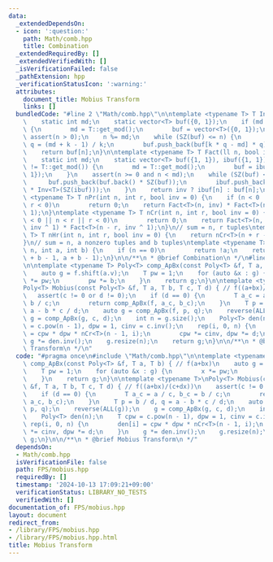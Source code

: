 ```yaml
---
data:
  _extendedDependsOn:
  - icon: ':question:'
    path: Math/comb.hpp
    title: Combination
  _extendedRequiredBy: []
  _extendedVerifiedWith: []
  _isVerificationFailed: false
  _pathExtension: hpp
  _verificationStatusIcon: ':warning:'
  attributes:
    document_title: Mobius Transform
    links: []
  bundledCode: "#line 2 \"Math/comb.hpp\"\n\ntemplate <typename T> T Inv(ll n) {\n\
    \    static int md;\n    static vector<T> buf({0, 1});\n    if (md != T::get_mod())\
    \ {\n        md = T::get_mod();\n        buf = vector<T>({0, 1});\n    }\n   \
    \ assert(n > 0);\n    n %= md;\n    while (SZ(buf) <= n) {\n        int k = SZ(buf),\
    \ q = (md + k - 1) / k;\n        buf.push_back(buf[k * q - md] * q);\n    }\n\
    \    return buf[n];\n}\n\ntemplate <typename T> T Fact(ll n, bool inv = 0) {\n\
    \    static int md;\n    static vector<T> buf({1, 1}), ibuf({1, 1});\n    if (md\
    \ != T::get_mod()) {\n        md = T::get_mod();\n        buf = ibuf = vector<T>({1,\
    \ 1});\n    }\n    assert(n >= 0 and n < md);\n    while (SZ(buf) <= n) {\n  \
    \      buf.push_back(buf.back() * SZ(buf));\n        ibuf.push_back(ibuf.back()\
    \ * Inv<T>(SZ(ibuf)));\n    }\n    return inv ? ibuf[n] : buf[n];\n}\n\ntemplate\
    \ <typename T> T nPr(int n, int r, bool inv = 0) {\n    if (n < 0 || n < r ||\
    \ r < 0)\n        return 0;\n    return Fact<T>(n, inv) * Fact<T>(n - r, inv ^\
    \ 1);\n}\ntemplate <typename T> T nCr(int n, int r, bool inv = 0) {\n    if (n\
    \ < 0 || n < r || r < 0)\n        return 0;\n    return Fact<T>(n, inv) * Fact<T>(r,\
    \ inv ^ 1) * Fact<T>(n - r, inv ^ 1);\n}\n// sum = n, r tuples\ntemplate <typename\
    \ T> T nHr(int n, int r, bool inv = 0) {\n    return nCr<T>(n + r - 1, r, inv);\n\
    }\n// sum = n, a nonzero tuples and b tuples\ntemplate <typename T> T choose(int\
    \ n, int a, int b) {\n    if (n == 0)\n        return !a;\n    return nCr<T>(n\
    \ + b - 1, a + b - 1);\n}\n\n/**\n * @brief Combination\n */\n#line 3 \"FPS/mobius.hpp\"\
    \n\ntemplate <typename T> Poly<T> comp_ApBx(const Poly<T> &f, T a, T b) { // f(a+bx)\n\
    \    auto g = f.shift(a.v);\n    T pw = 1;\n    for (auto &x : g) {\n        x\
    \ *= pw;\n        pw *= b;\n    }\n    return g;\n}\n\ntemplate <typename T>\n\
    Poly<T> Mobius(const Poly<T> &f, T a, T b, T c, T d) { // f((a+bx)/(c+dx))\n \
    \   assert(c != 0 or d != 0);\n    if (d == 0) {\n        T a_c = a / c, b_c =\
    \ b / c;\n        return comp_ApBx(f, a_c, b_c);\n    }\n    T p = b / d, q =\
    \ a - b * c / d;\n    auto g = comp_ApBx(f, p, q);\n    reverse(ALL(g));\n   \
    \ g = comp_ApBx(g, c, d);\n    int n = g.size();\n    Poly<T> den(n);\n    T cpw\
    \ = c.pow(n - 1), dpw = 1, cinv = c.inv();\n    rep(i, 0, n) {\n        den[i]\
    \ = cpw * dpw * nCr<T>(n - 1, i);\n        cpw *= cinv, dpw *= d;\n    }\n   \
    \ g *= den.inv();\n    g.resize(n);\n    return g;\n}\n\n/**\n * @brief Mobius\
    \ Transform\n */\n"
  code: "#pragma once\n#include \"Math/comb.hpp\"\n\ntemplate <typename T> Poly<T>\
    \ comp_ApBx(const Poly<T> &f, T a, T b) { // f(a+bx)\n    auto g = f.shift(a.v);\n\
    \    T pw = 1;\n    for (auto &x : g) {\n        x *= pw;\n        pw *= b;\n\
    \    }\n    return g;\n}\n\ntemplate <typename T>\nPoly<T> Mobius(const Poly<T>\
    \ &f, T a, T b, T c, T d) { // f((a+bx)/(c+dx))\n    assert(c != 0 or d != 0);\n\
    \    if (d == 0) {\n        T a_c = a / c, b_c = b / c;\n        return comp_ApBx(f,\
    \ a_c, b_c);\n    }\n    T p = b / d, q = a - b * c / d;\n    auto g = comp_ApBx(f,\
    \ p, q);\n    reverse(ALL(g));\n    g = comp_ApBx(g, c, d);\n    int n = g.size();\n\
    \    Poly<T> den(n);\n    T cpw = c.pow(n - 1), dpw = 1, cinv = c.inv();\n   \
    \ rep(i, 0, n) {\n        den[i] = cpw * dpw * nCr<T>(n - 1, i);\n        cpw\
    \ *= cinv, dpw *= d;\n    }\n    g *= den.inv();\n    g.resize(n);\n    return\
    \ g;\n}\n\n/**\n * @brief Mobius Transform\n */"
  dependsOn:
  - Math/comb.hpp
  isVerificationFile: false
  path: FPS/mobius.hpp
  requiredBy: []
  timestamp: '2024-10-13 17:09:21+09:00'
  verificationStatus: LIBRARY_NO_TESTS
  verifiedWith: []
documentation_of: FPS/mobius.hpp
layout: document
redirect_from:
- /library/FPS/mobius.hpp
- /library/FPS/mobius.hpp.html
title: Mobius Transform
---
```

